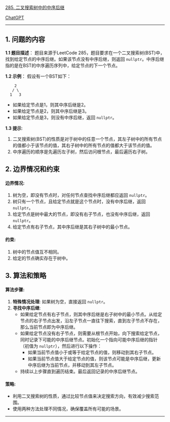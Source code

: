[285. 二叉搜索树中的中序后继](https://leetcode.cn/problems/inorder-successor-in-bst)

[ChatGPT](https://chat.openai.com/share/c4bf76a6-c62f-4bb1-9f60-52793278b582)

---

## 1. 问题的内容
**1.1 题目描述**：
题目来源于LeetCode 285，题目要求在一个二叉搜索树(BST)中，找到给定节点的中序后继。如果该节点没有中序后继，则返回 `nullptr`。中序后继指的是在BST的中序遍历序列中，给定节点的下一个节点。

**1.2 示例**：
假设有一个BST如下：

```
    2
   / \
  1   3
```
- 如果给定节点是1，则其中序后继是2。
- 如果给定节点是2，则其中序后继是3。
- 如果给定节点是3，则没有中序后继，返回 `nullptr`。

**1.3 提示**:
1. 二叉搜索树(BST)的性质是对于树中的任意一个节点，其左子树中的所有节点的值都小于该节点的值，其右子树中的所有节点的值都大于该节点的值。
2. 中序遍历的顺序是先遍历左子树，然后访问根节点，最后遍历右子树。

## 2. 边界情况和约束
#### 边界情况:
1. 树为空，即没有节点时，对任何节点查找中序后继都应返回 `nullptr`。
2. 树只有一个节点，且给定节点就是这个节点时，没有中序后继，返回 `nullptr`。
3. 给定节点是树中最大的节点，即没有右子节点，也没有中序后继，返回 `nullptr`。
4. 给定节点有右子节点，其中序后继是其右子树中的最小节点。

#### 约束:
1. 树中的节点值互不相同。
2. 给定的节点确实存在于树中。


## 3. 算法和策略
#### 算法步骤:
1. **特殊情况处理**: 如果树为空，直接返回 `nullptr`。
2. **寻找中序后继**:
   - 如果给定节点有右子节点，则其中序后继是右子树中的最小节点。从给定节点的右子节点出发，沿左子节点一直往下搜索，直到左子节点不存在，那么当前节点即为中序后继。
   - 如果给定节点没有右子节点，则需要从根节点开始，向下搜索给定节点，同时记录下可能的中序后继节点。初始化一个指向可能中序后继的指针（初值为 `nullptr`），然后进行以下操作：
     - 如果当前节点值小于或等于给定节点的值，则移动到其右子节点。
     - 如果当前节点值大于给定节点的值，则该节点可能是中序后继，更新中序后继为当前节点，并移动到其左子节点。
   - 持续以上步骤直到遍历结束。最后返回记录的中序后继节点。

#### 策略:
- 利用二叉搜索树的性质，通过比较节点值来决定搜索方向，有效减少搜索范围。
- 使用两种方法处理不同情况，确保覆盖所有可能的场景。

---
